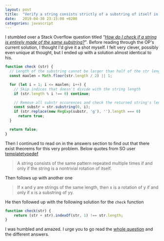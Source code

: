 ```yaml
---
layout: post
title:  "Verify a string consists strictly of a substring of itself in javascript"
date:   2019-04-30 23:15:00 +0200
categories: javascript
---
```


I stumbled over a Stack Overflow question titled *"[How do I check if a string is entirely made of the same substring?][so-question]"*.
Before reading through the OP's current solution, I thought I'd give it a shot myself. I felt very clever, possibly even unique at thought, but I ended up with a solution almost identical to his.

```javascript
function check (str) {
  // Length of the substring cannot be larger than half of the str length
  const maxlen = Math.floor(str.length / 2) || 1;

  for (let i = 1; i <= maxlen; i++) {
    // Skip indices that doesn't divide with the string length
    if (str.length % i !== 0) continue;

    // Remove all substr occurences and check the returned string's length
    const substr = str.substring(0, i);
    if (str.replace(new RegExp(substr, 'g'), '').length === 0)
      return true;
  }

  return false;
}
```

Then I continued to read on in the answers section to find out that there exist theorems for this very problem. Below quotes from SO user [templatetypedef][]

> A string consists of the same pattern repeated multiple times if and only if the string is a nontrivial rotation of itself.

Then follows up with another one

>  If x and y are strings of the same length, then x is a rotation of y if and only if x is a substring of yy.

He then followed up with the following solution for the `check` function

```javascript
function check(str) {
    return (str + str).indexOf(str, 1) !== str.length;
}
```

I was humbled and amazed.
I urge you to go read the [whole question][so-question] and the different answers.

[so-question]: https://stackoverflow.com/questions/55823298/how-do-i-check-if-a-string-is-entirely-made-of-the-same-substring
[templatetypedef]: https://stackoverflow.com/users/501557/templatetypedef
